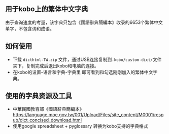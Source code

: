 ## 用于kobo上的繁体中文字典
由于查询速度的考量，该字典只包含《國語辭典簡編本》收录的6653个繁体中文单字，不包含词和成语。

## 如何使用
- 下载 `dicthtml-TW.zip` 文件，通过USB连接复制到`.kobo/custom-dict/`文件夹下，复制完成后退出kobo和电脑的连接。
- 在kobo的设置-语言和字典-字典里 即可看到和勾选刚刚加入的繁体中文字典。

## 使用的字典资源及工具
- 中華民國教育部《國語辭典簡編本》https://language.moe.gov.tw/001/Upload/Files/site_content/M0001/respub/dict_concised_download.html
- 使用google spreadsheet + pyglossary 转换为kobo支持的字典格式
